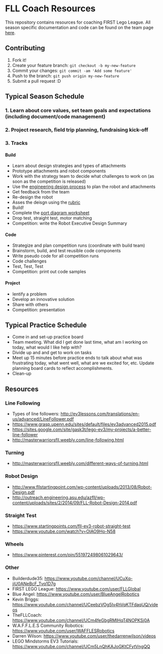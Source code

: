 # FLL Coach Resources

This repository contains resources for coaching FIRST Lego League. All season specific documentation and code can be found on the team page [here](https://github.com/CKSPantherGirlsRobotics).

## Contributing

1. Fork it!
2. Create your feature branch: `git checkout -b my-new-feature`
3. Commit your changes: `git commit -am 'Add some feature'`
4. Push to the branch: `git push origin my-new-feature`
5. Submit a pull request :D

## Typical Season Schedule
### 1. Learn about core values, set team goals and expectations (including document/code management)
### 2. Project research, field trip planning, fundraising kick-off

### 3. Tracks

#### Build
* Learn about design strategies and types of attachments
* Prototype attachments and robot components
* Work with the strategy team to decide what challenges to work on (as soon as the competition is released)
* Use the [engineering design process](/Build/engineering-design-process.md) to plan the robot and attachments
* Get feedback from the team
* Re-design the robot
* Asses the deisgn using the [rubric](/Build/robot-design-rubric.md)
* Build!
* Complete the [port diagram worksheet](/robot-port-diagram-worksheet.md)
* Drop test, straight test, motor matching
* Competition: write the Robot Executive Design Summary

#### Code
* Strategize and plan competition runs (coordinate with build team)
* Brainstorm, build, and test reusible code components
* Write pseudo code for all competition runs
* Code challenges
* Test, Test, Test
* Competition: print out code samples

#### Project
* Ientify a problem
* Develop an innovative solution
* Share with others
* Competition: presentation

## Typical Practice Schedule
* Come in and set-up practice board
* Team meeting. What did I get done last time, what am I working on today, what would I like help with?
* Divide up and and get to work on tasks
* Meet up 15 minutes before practice ends to talk about what was frustrating today, what went well, what are we excited for, etc. Update planning board cards to reflect accomplishments.
* Clean-up

## Resources

### Line Following
* Types of line followers: http://ev3lessons.com/translations/en-us/advanced/LineFollower.pdf
* https://www.grasp.upenn.edu/sites/default/files/ev3advanced2015.pdf
* https://sites.google.com/site/gask3t/lego-ev3/my-projects/a-better-line-follower
* http://masterwarriorsfll.weebly.com/line-following.html

### Turning
* http://masterwarriorsfll.weebly.com/different-ways-of-turning.html

### Robot Design
* http://www.fllstartingpoint.com/wp-content/uploads/2013/08/Robot-Design.pdf
* http://outreach.engineering.asu.edu/azfll/wp-content/uploads/sites/2/2014/09/FLL-Robot-Design-2014.pdf

### Straight Test
* https://www.startingpoints.com/fll-ev3-robot-straight-test
* https://www.youtube.com/watch?v=OlAO9Ho-N58

### Wheels
* https://www.pinterest.com/pin/551972498061029643/

### Other
* Builderdude35: https://www.youtube.com/channel/UCuXq-jiU0ANeBcF_Tvq1D7g
* FIRST LEGO League: https://www.youtube.com/user/FLLGlobal
* Blue Angel: https://www.youtube.com/user/BlueAngelRobotics
* Kevin Briggs: https://www.youtube.com/channel/UCeebzVOg5Iv4hVqKTFdaqUQ/videos
* TheFLLCoach: https://www.youtube.com/channel/UCm4feGbgRMIHqT4NOPKSj0A
* W.A.F.F.L.E.S Community Robotics: https://www.youtube.com/user/WAFFLESRobotics
* Darren Wilson: https://www.youtube.com/user/thedarrenwilson/videos
* LEGO Mindstorms EV3 Tutorials: https://www.youtube.com/channel/UCm5LnQhKAJoGKtCFytVngQQ
